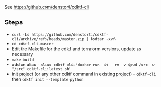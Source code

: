 See https://github.com/denstorti/cdktf-cli

Steps
---
* `curl -Ls https://github.com/denstorti/cdktf-cli/archive/refs/heads/master.zip | bsdtar -xvf-`
* `cd cdktf-cli-master`
* Edit the Makefile for the cdktf and terraform versions, update as necessary
* `make build`
* add an alias - `alias cdktf-cli='docker run -it --rm -v $pwd:/src -w "/src" cdktf-cli:latest sh'`
* init project (or any other cdktf command in existing project) - `cdktf-cli` then `cdktf init --template-python`

